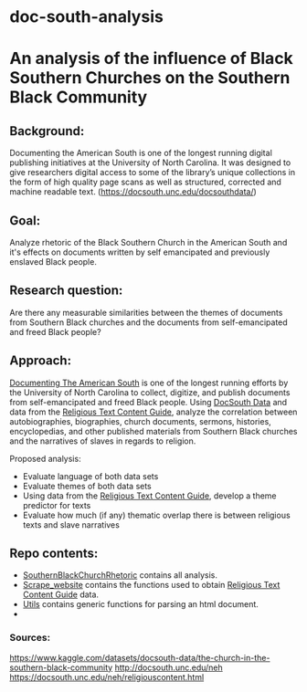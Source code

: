 # doc-south-analysis
# An analysis of the influence of Black Southern Churches on the Southern Black Community

## Background:

Documenting the American South is one of the longest running digital publishing initiatives at the University of North Carolina. It was designed to give researchers digital access to some of the library’s unique collections in the form of high quality page scans as well as structured, corrected and machine readable text. (https://docsouth.unc.edu/docsouthdata/)

## Goal: 

Analyze rhetoric of the Black Southern Church in the American South and it's effects on documents written by self emancipated and previously enslaved Black people.

## Research question:

Are there any measurable similarities between the themes of documents from Southern Black churches and the documents from self-emancipated and freed Black people? 

## Approach:

[Documenting The American South](https://docsouth.unc.edu/) is one of the longest running efforts by the University of North Carolina to collect, digitize, and publish documents from self-emancipated and freed Black people. Using [DocSouth Data](https://docsouth.unc.edu/docsouthdata/) and data from the [Religious Text Content Guide](https://docsouth.unc.edu/neh/religiouscontent.html), analyze the correlation between autobiographies, biographies, church documents, sermons, histories, encyclopedias, and other published materials from Southern Black churches and the narratives of slaves in regards to religion.

Proposed analysis:

- Evaluate language of both data sets
- Evaluate themes of both data sets
- Using data from the [Religious Text Content Guide](https://docsouth.unc.edu/neh/religiouscontent.html), develop a theme predictor for texts
- Evaluate how much (if any) thematic overlap there is between religious texts and slave narratives

## Repo contents:
- [SouthernBlackChurchRhetoric](https://github.com/jaded-gloryy/doc-south-analysis/blob/main/SouthernBlackChurchRhetoric.ipynb) contains all analysis.
- [Scrape_website](https://github.com/jaded-gloryy/doc-south-analysis/blob/main/scrape_website.py) contains the functions used to obtain [Religious Text Content Guide](https://docsouth.unc.edu/neh/religiouscontent.html) data.
- [Utils](https://github.com/jaded-gloryy/doc-south-analysis/blob/main/utils.py) contains generic functions for parsing an html document.
- 
### Sources:
https://www.kaggle.com/datasets/docsouth-data/the-church-in-the-southern-black-community
http://docsouth.unc.edu/neh
https://docsouth.unc.edu/neh/religiouscontent.html
